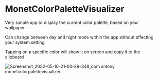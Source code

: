 # MonetColorPaletteVisualizer

Very simple app to display the current color palette, based on your wallpaper

Can change between day and night mode within the app without affecting your system setting

Tapping on a specific color will show it on screen and copy it to the clipboard

![Screenshot_2022-05-16-21-00-29-348_com antony monetcolorpalettevisualizer](https://user-images.githubusercontent.com/11283778/168578945-3723b9c4-b788-435d-8c5f-ddfdf83ad99d.jpg)
